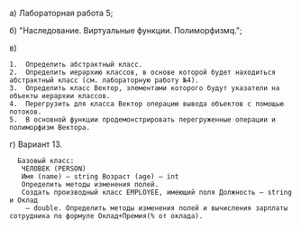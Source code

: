 а) Лабораторная работа 5;

б) "Наследование. Виртуальные функции. Полиморфизмq.";

в)

    1.	Определить абстрактный класс.
    2.	Определить иерархию классов, в основе которой будет находиться абстрактный класс (см. лабораторную работу №4).
    3.	Определить класс Вектор, элементами которого будут указатели на объекты иерархии классов.
    4.	Перегрузить для класса Вектор операцию вывода объектов с помощью потоков.
    5.	В основной функции продемонстрировать перегруженные операции и полиморфизм Вектора.



г) Вариант 13.

      Базовый класс:
       ЧЕЛОВЕК (PERSON)
       Имя (name) – string Возраст (age) – int
       Определить методы изменения полей.
       Создать производный класс EMPLOYEE, имеющий поля Должность – string и Оклад
        – double. Определить методы изменения полей и вычисления зарплаты сотрудника по формуле Оклад+Премия(% от оклада).


